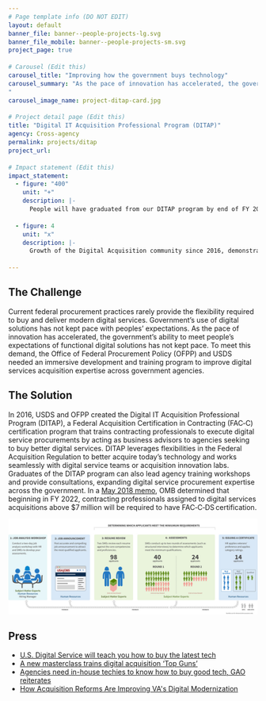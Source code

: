```yaml
---
# Page template info (DO NOT EDIT)
layout: default
banner_file: banner--people-projects-lg.svg
banner_file_mobile: banner--people-projects-sm.svg
project_page: true

# Carousel (Edit this)
carousel_title: "Improving how the government buys technology"
carousel_summary: "As the pace of innovation has accelerated, the government’s ability to meet people’s expectations of functional digital solutions has not kept pace. To meet this demand, we created an immersive development and training program to improve digital services acquisition expertise across government agencies.
"
carousel_image_name: project-ditap-card.jpg

# Project detail page (Edit this)
title: "Digital IT Acquisition Professional Program (DITAP)"
agency: Cross-agency
permalink: projects/ditap
project_url: 

# Impact statement (Edit this)
impact_statement:
  - figure: "400"
    unit: "+"
    description: |-
      People will have graduated from our DITAP program by end of FY 2020

  - figure: 4
    unit: "x"
    description: |-
      Growth of the Digital Acquisition community since 2016, demonstrating the scale that USDS and OFPP envisioned when the program was created

---
```


## The Challenge

Current federal procurement practices rarely provide the flexibility required to buy and deliver modern digital services. Government’s use of digital solutions has not kept pace with peoples’ expectations. As the pace of innovation has accelerated, the government’s ability to meet people’s expectations of functional digital solutions has not kept pace. To meet this demand, the Office of Federal Procurement Policy (OFPP) and USDS needed an immersive development and training program to improve digital services acquisition expertise across government agencies.

## The Solution

In 2016, USDS and OFPP created the Digital IT Acquisition Professional Program (DITAP), 
a Federal Acquisition Certification in Contracting (FAC‑C) certification program that trains contracting professionals to execute digital service procurements by acting as business advisors to agencies seeking to buy better digital services. DITAP leverages flexibilities in the Federal Acquisition Regulation to better acquire today’s technology and works seamlessly with digital service teams or acquisition innovation labs. Graduates of the DITAP program can also lead agency training workshops and provide consultations, expanding digital service procurement expertise across the government. In a [May 2018 memo](whitehouse.gov/wp-content/uploads/2018/05/fac_c_digital_services_05_12_18.pdf), OMB determined that beginning in FY 2022, contracting professionals assigned to digital services acquisitions above $7 million will be required to have FAC‑C‑DS certification.

![](../images/project-smeqa-page.jpg)

## Press

- [U.S. Digital Service will teach you how to buy the latest tech](https://www.nextgov.com/cio-briefing/2018/05/us-digital-service-will-teach-you-how-buy-latest-tech/148422/)
- [A new masterclass trains digital acquisition ‘Top Guns’](https://www.federaltimes.com/acquisition/2018/05/23/a-new-masterclass-trains-digital-acquisition-top-guns/)
- [Agencies need in-house techies to know how to buy good tech, GAO reiterates](https://www.fedscoop.com/federal-agencies-tech-expertise-acquisition-gao-report/)
- [How Acquisition Reforms Are Improving VA's Digital Modernization](https://governmentciomedia.com/how-acquisition-reforms-are-improving-vas-digital-modernization)
